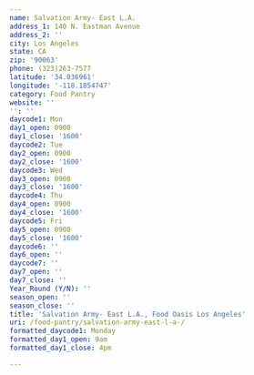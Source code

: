 ```yaml
---
name: Salvation Army- East L.A.
address_1: 140 N. Eastman Avenue
address_2: ''
city: Los Angeles
state: CA
zip: '90063'
phone: (323)263-7577
latitude: '34.036961'
longitude: '-118.1854747'
category: Food Pantry
website: ''
'': ''
daycode1: Mon
day1_open: 0900
day1_close: '1600'
daycode2: Tue
day2_open: 0900
day2_close: '1600'
daycode3: Wed
day3_open: 0900
day3_close: '1600'
daycode4: Thu
day4_open: 0900
day4_close: '1600'
daycode5: Fri
day5_open: 0900
day5_close: '1600'
daycode6: ''
day6_open: ''
daycode7: ''
day7_open: ''
day7_close: ''
Year_Round (Y/N): ''
season_open: ''
season_close: ''
title: 'Salvation Army- East L.A., Food Oasis Los Angeles'
uri: /food-pantry/salvation-army-east-l-a-/
formatted_daycode1: Monday
formatted_day1_open: 9am
formatted_day1_close: 4pm

---
```

